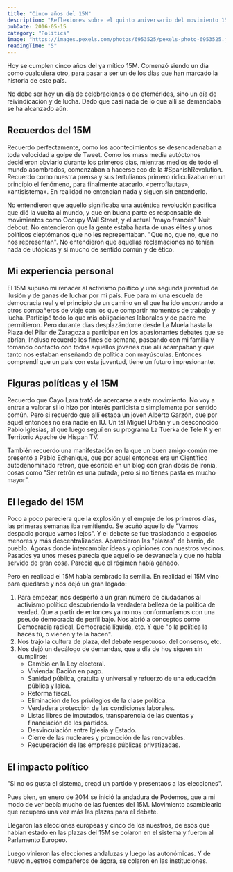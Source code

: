 ```yaml
---
title: "Cinco años del 15M"
description: "Reflexiones sobre el quinto aniversario del movimiento 15M y su impacto en la política española."
pubDate: 2016-05-15
category: "Politics"
image: "https://images.pexels.com/photos/6953525/pexels-photo-6953525.jpeg?auto=compress&cs=tinysrgb&w=1260&h=750&dpr=2"
readingTime: "5"
---
```


Hoy se cumplen cinco años del ya mítico 15M. Comenzó siendo un día como cualquiera otro, para pasar a ser un de los días que han marcado la historia de este país.

No debe ser hoy un día de celebraciones o de efemérides, sino un día de reivindicación y de lucha. Dado que casi nada de lo que allí se demandaba se ha alcanzado aún.

## Recuerdos del 15M

Recuerdo perfectamente, como los acontecimientos se desencadenaban a toda velocidad a golpe de Tweet. Como los mass media autóctonos decidieron obviarlo durante los primeros días, mientras medios de todo el mundo asombrados, comenzaban a hacerse eco de la #SpanishRevolution. Recuerdo como nuestra prensa y sus tertulianos primero ridiculizaban en un principio el fenómeno, para finalmente atacarlo. «perroflautas», «antisistema». En realidad no entendían nada y siguen sin entenderlo.

No entendieron que aquello significaba una auténtica revolución pacífica que dió la vuelta al mundo, y que en buena parte es responsable de movimientos como Occupy Wall Street, y el actual "mayo francés" Nuit debout. No entendieron que la gente estaba harta de unas élites y unos políticos cleptómanos que no les representaban. "Que no, que no, que no nos representan". No entendieron que aquellas reclamaciones no tenían nada de utópicas y si mucho de sentido común y de ético.

## Mi experiencia personal

El 15M supuso mi renacer al activismo político y una segunda juventud de ilusión y de ganas de luchar por mi país. Fue para mi una escuela de democracia real y el principio de un camino en el que he ido encontrando a otros compañeros de viaje con los que compartir momentos de trabajo y lucha. Participé todo lo que mis obligaciones laborales y de padre me permitieron. Pero durante días desplazándome desde La Muela hasta la Plaza del Pilar de Zaragoza a participar en los apasionantes debates que se abrían, Incluso recuerdo los fines de semana, paseando con mi familia y tomando contacto con todos aquellos jóvenes que allí acampaban y que tanto nos estaban enseñando de política con mayúsculas. Entonces comprendí que un país con esta juventud, tiene un futuro impresionante.

## Figuras políticas y el 15M

Recuerdo que Cayo Lara trató de acercarse a este movimiento. No voy a entrar a valorar si lo hizo por interés partidista o simplemente por sentido común. Pero si recuerdo que allí estaba un joven Alberto Garzón, que por aquel entonces no era nadie en IU. Un tal Miguel Urbán y un desconocido Pablo Iglesias, al que luego seguí en su programa La Tuerka de Tele K y en Territorio Apache de Hispan TV.

También recuerdo una manifestación en la que un buen amigo común me presentó a Pablo Echenique, que por aquel entonces era un Científico autodenominado retrón, que escribía en un blog con gran dosis de ironía, cosas como "Ser retrón es una putada, pero si no tienes pasta es mucho mayor".

## El legado del 15M

Poco a poco pareciera que la explosión y el empuje de los primeros días, las primeras semanas iba remitiendo. Se acuñó aquello de "Vamos despacio porque vamos lejos". Y el debate se fue trasladando a espacios menores y más descentralizados. Aparecieron las "plazas" de barrio, de pueblo. Ágoras donde intercambiar ideas y opiniones con nuestros vecinos. Pasados ya unos meses parecía que aquello se desvanecía y que no había servido de gran cosa. Parecía que el régimen había ganado.

Pero en realidad el 15M había sembrado la semilla. En realidad el 15M vino para quedarse y nos dejó un gran legado:

1. Para empezar, nos despertó a un gran número de ciudadanos al activismo político descubriendo la verdadera belleza de la política de verdad. Que a partir de entonces ya no nos conformaríamos con una pseudo democracia de perfil bajo. Nos abrió a conceptos como Democracia radical, Democracia líquida, etc. Y que "o la política la haces tú, o vienen y te la hacen".
2. Nos trajo la cultura de plaza, del debate respetuoso, del consenso, etc.
3. Nos dejó un decálogo de demandas, que a día de hoy siguen sin cumplirse:
   - Cambio en la Ley electoral.
   - Vivienda: Dación en pago.
   - Sanidad pública, gratuita y universal y refuerzo de una educación pública y laica.
   - Reforma fiscal.
   - Eliminación de los privilegios de la clase política.
   - Verdadera protección de las condiciones laborales.
   - Listas libres de imputados, transparencia de las cuentas y financiación de los partidos.
   - Desvinculación entre Iglesia y Estado.
   - Cierre de las nucleares y promoción de las renovables.
   - Recuperación de las empresas públicas privatizadas.

## El impacto político

"Si no os gusta el sistema, cread un partido y presentaos a las elecciones".

Pues bien, en enero de 2014 se inició la andadura de Podemos, que a mi modo de ver bebía mucho de las fuentes del 15M. Movimiento asambleario que recuperó una vez más las plazas para el debate.

Llegaron las elecciones europeas y cinco de los nuestros, de esos que habían estado en las plazas del 15M se colaron en el sistema y fueron al Parlamento Europeo.

Luego vinieron las elecciones andaluzas y luego las autonómicas. Y de nuevo nuestros compañeros de ágora, se colaron en las instituciones.